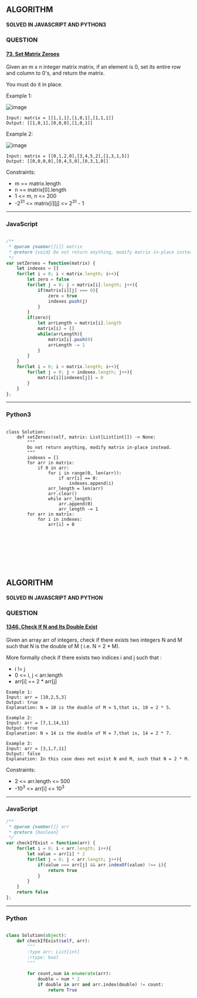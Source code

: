 ## ALGORITHM

#### SOLVED IN JAVASCRIPT AND PYTHON3
### QUESTION

#### [73. Set Matrix Zeroes](https://leetcode.com/problems/set-matrix-zeroes/)

Given an m x n integer matrix matrix, if an element is 0, set its entire row and column to 0's, and return the matrix.

You must do it in place.

Example 1:

![image](https://assets.leetcode.com/uploads/2020/08/17/mat1.jpg)

```
Input: matrix = [[1,1,1],[1,0,1],[1,1,1]]
Output: [[1,0,1],[0,0,0],[1,0,1]]
```

Example 2:

![image](https://assets.leetcode.com/uploads/2020/08/17/mat2.jpg)

```
Input: matrix = [[0,1,2,0],[3,4,5,2],[1,3,1,5]]
Output: [[0,0,0,0],[0,4,5,0],[0,3,1,0]]
```

Constraints:

* m == matrix.length
* n == matrix[0].length
* 1 <= m, n <= 200
* -2<sup>31</sup> <= matrix[i][j] <= 2<sup>31</sup> - 1


-----

### JavaScript

```js

/**
 * @param {number[][]} matrix
 * @return {void} Do not return anything, modify matrix in-place instead.
 */
var setZeroes = function(matrix) {
    let indexes = []
    for(let i = 0; i < matrix.length; i++){
        let zero = false
        for(let j = 0; j < matrix[i].length; j++){
            if(matrix[i][j] === 0){
                zero = true
                indexes.push(j)
            }
        }
        if(zero){
            let arrLength = matrix[i].length
            matrix[i] = []
            while(arrLength){
                matrix[i].push(0)
                arrLength -= 1
            }
        }
    }
    for(let i = 0; i < matrix.length; i++){
        for(let j = 0; j < indexes.length; j++){
            matrix[i][indexes[j]] = 0
        }
    }
};

```

-----

### Python3

```py3

class Solution:
    def setZeroes(self, matrix: List[List[int]]) -> None:
        """
        Do not return anything, modify matrix in-place instead.
        """
        indexes = []
        for arr in matrix:
            if 0 in arr:
                for i in range(0, len(arr)):
                    if arr[i] == 0:
                        indexes.append(i)
                arr_length = len(arr)
                arr.clear()
                while arr_length:
                    arr.append(0)
                    arr_length -= 1
        for arr in matrix:
            for i in indexes:
                arr[i] = 0
        
        
```
<br></br>
<br></br>

## ALGORITHM

#### SOLVED IN JAVASCRIPT AND PYTHON
### QUESTION

#### [1346. Check If N and Its Double Exist](https://leetcode.com/problems/check-if-n-and-its-double-exist/)

Given an array arr of integers, check if there exists two integers N and M such that N is the double of M ( i.e. N = 2 * M).

More formally check if there exists two indices i and j such that :

* i != j
* 0 <= i, j < arr.length
* arr[i] == 2 * arr[j]


```
Example 1:
Input: arr = [10,2,5,3]
Output: true
Explanation: N = 10 is the double of M = 5,that is, 10 = 2 * 5.

Example 2:
Input: arr = [7,1,14,11]
Output: true
Explanation: N = 14 is the double of M = 7,that is, 14 = 2 * 7.

Example 3:
Input: arr = [3,1,7,11]
Output: false
Explanation: In this case does not exist N and M, such that N = 2 * M.
```

Constraints:

* 2 <= arr.length <= 500
* -10<sup>3</sup> <= arr[i] <= 10<sup>3</sup>

-----

### JavaScript

```js
/**
 * @param {number[]} arr
 * @return {boolean}
 */
var checkIfExist = function(arr) {
    for(let i = 0; i < arr.length; i++){
        let value = arr[i] * 2
        for(let j = 0; j < arr.length; j++){
            if(value === arr[j] && arr.indexOf(value) !== i){
                return true
            }
        }
    }
    return false
};
```

-----

### Python

```py

class Solution(object):
    def checkIfExist(self, arr):
        """
        :type arr: List[int]
        :rtype: bool
        """
        
        for count,num in enumerate(arr):
            double = num * 2
            if double in arr and arr.index(double) != count:
                return True

```


